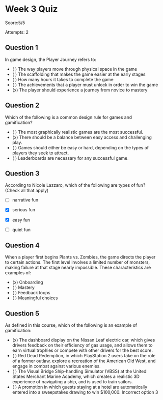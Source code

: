 # Week 3 Quiz

Score:5/5

Attempts: 2


## Question 1

In game design, the Player Journey refers to:

* ( ) The way players move through physical space in the game
* ( ) The scaffolding that makes the game easier at the early stages
* ( ) How many hours it takes to complete the game
* ( ) The achievements that a player must unlock in order to win the game
* (x) The player should experience a journey from novice to mastery


## Question 2

Which of the following is a common design rule for games and gamification?

* ( ) The most graphically realistic games are the most successful.
* (x) There should be a balance between easy access and challenging play.
* ( ) Games should either be easy or hard, depending on the types of players they seek to attract.
* ( ) Leaderboards are necessary for any successful game.


## Question 3

According to Nicole Lazzaro, which of the following are types of fun? (Check all that apply)

* [ ] narrative fun
* [x] serious fun
* [x] easy fun
* [ ] quiet fun


## Question 4

When a player first begins Plants vs. Zombies, the game directs the player to certain actions. The first level involves a limited number of monsters, making failure at that stage nearly impossible. These characteristics are examples of:

* (x) Onboarding
* ( ) Mastery
* ( ) Feedback loops
* ( ) Meaningful choices


## Question 5

As defined in this course, which of the following is an example of gamification:

* (x) The dashboard display on the Nissan Leaf electric car, which gives drivers feedback on their efficiency of gas usage, and allows them to earn virtual trophies or compete with other drivers for the best score.
* ( ) Red Dead Redemption, in which PlayStation 2 users take on the role of a former outlaw, explore a recreation of the American Old West, and engage in combat against various enemies.
* ( ) The Visual Bridge Ship-handling Simulator (VBSS) at the United States Merchant Marine Academy, which creates a realistic 3D experience of navigating a ship, and is used to train sailors.
* ( ) A promotion in which guests staying at a hotel are automatically entered into a sweepstakes drawing to win $100,000. Incorrect option 3
